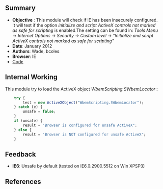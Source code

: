 ## Summary

* **Objective** : This module will check if IE has been insecurely configured. It will test if the option _Initialize and script ActiveX controls not marked as safe for scripting_ is enabled.The setting can be found in: _Tools Menu -> Internet Options -> Security -> Custom level -> "Initialize and script ActiveX controls not marked as safe for scripting"_
* **Date**: January 2012
* **Authors**: Wade, bcoles
* **Browser**: IE
* [Code](https://github.com/beefproject/beef/tree/master/modules/browser/detect_unsafe_activex)

## Internal Working

This module try to load the ActiveX object _WbemScripting.SWbemLocator_ :
```javascript
    try {
        test = new ActiveXObject("WbemScripting.SWbemLocator");
    } catch (e) {
        unsafe = false;
    }
    if (unsafe) {
        result = "Browser is configured for unsafe ActiveX";
    } else {
        result = "Browser is NOT configured for unsafe ActiveX";
    }
```

## Feedback

* **IE6**: Unsafe by default (tested on IE6.0.2900.5512 on Win XPSP3)

## References
